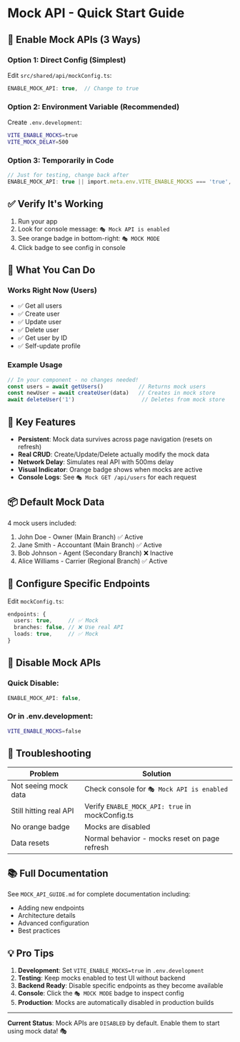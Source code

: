 # Mock API - Quick Start Guide

## 🚀 Enable Mock APIs (3 Ways)

### Option 1: Direct Config (Simplest)
Edit `src/shared/api/mockConfig.ts`:
```typescript
ENABLE_MOCK_API: true,  // Change to true
```

### Option 2: Environment Variable (Recommended)
Create `.env.development`:
```bash
VITE_ENABLE_MOCKS=true
VITE_MOCK_DELAY=500
```

### Option 3: Temporarily in Code
```typescript
// Just for testing, change back after
ENABLE_MOCK_API: true || import.meta.env.VITE_ENABLE_MOCKS === 'true',
```

## ✅ Verify It's Working

1. Run your app
2. Look for console message: `🎭 Mock API is enabled`
3. See orange badge in bottom-right: `🎭 MOCK MODE`
4. Click badge to see config in console

## 📝 What You Can Do

### Works Right Now (Users)
- ✅ Get all users
- ✅ Create user
- ✅ Update user
- ✅ Delete user
- ✅ Get user by ID
- ✅ Self-update profile

### Example Usage
```typescript
// In your component - no changes needed!
const users = await getUsers()           // Returns mock users
const newUser = await createUser(data)   // Creates in mock store
await deleteUser('1')                     // Deletes from mock store
```

## 🎯 Key Features

- **Persistent**: Mock data survives across page navigation (resets on refresh)
- **Real CRUD**: Create/Update/Delete actually modify the mock data
- **Network Delay**: Simulates real API with 500ms delay
- **Visual Indicator**: Orange badge shows when mocks are active
- **Console Logs**: See `🎭 Mock GET /api/users` for each request

## 📦 Default Mock Data

4 mock users included:
1. John Doe - Owner (Main Branch) ✅ Active
2. Jane Smith - Accountant (Main Branch) ✅ Active
3. Bob Johnson - Agent (Secondary Branch) ❌ Inactive
4. Alice Williams - Carrier (Regional Branch) ✅ Active

## 🔧 Configure Specific Endpoints

Edit `mockConfig.ts`:
```typescript
endpoints: {
  users: true,     // ✅ Mock
  branches: false, // ❌ Use real API
  loads: true,     // ✅ Mock
}
```

## 🛑 Disable Mock APIs

### Quick Disable:
```typescript
ENABLE_MOCK_API: false,
```

### Or in .env.development:
```bash
VITE_ENABLE_MOCKS=false
```

## 🐛 Troubleshooting

| Problem | Solution |
|---------|----------|
| Not seeing mock data | Check console for `🎭 Mock API is enabled` |
| Still hitting real API | Verify `ENABLE_MOCK_API: true` in mockConfig.ts |
| No orange badge | Mocks are disabled |
| Data resets | Normal behavior - mocks reset on page refresh |

## 📚 Full Documentation

See `MOCK_API_GUIDE.md` for complete documentation including:
- Adding new endpoints
- Architecture details
- Advanced configuration
- Best practices

## 💡 Pro Tips

1. **Development**: Set `VITE_ENABLE_MOCKS=true` in `.env.development`
2. **Testing**: Keep mocks enabled to test UI without backend
3. **Backend Ready**: Disable specific endpoints as they become available
4. **Console**: Click the `🎭 MOCK MODE` badge to inspect config
5. **Production**: Mocks are automatically disabled in production builds

---

**Current Status**: Mock APIs are `DISABLED` by default. Enable them to start using mock data! 🎭

